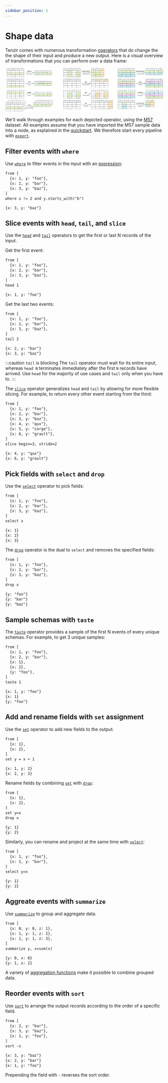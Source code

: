 ```yaml
---
sidebar_position: 1
---
```


# Shape data

Tenzir comes with numerous transformation [operators](../../operators.md) that
do change the the shape of their input and produce a new output. Here is a
visual overview of transformations that you can perform over a data frame:

![Shaping Overview](shaping.svg)

We'll walk through examples for each depicted operator, using the
[M57](../../installation.md) dataset. All examples assume that you have imported
the M57 sample data into a node, as explained in the
[quickstart](../../tutorials/quickstart/README.md). We therefore start every pipeline with
[`export`](../../operators/export.md).

## Filter events with `where`

Use [`where`](../../tql2/operators/where.md) to filter events in the
input with an [expression](../../tql2/language/expressions.md):

```tql
from [
  {x: 1, y: "foo"},
  {x: 2, y: "bar"},
  {x: 3, y: "baz"},
]
where x != 2 and y.starts_with("b")
```

```tql
{x: 3, y: "baz"}
```

## Slice events with `head`, `tail`, and `slice`

Use the [`head`](../../tql2/operators/head.md) and
[`tail`](../../tql2/operators/tail.md) operators to get the first or
last N records of the input.

Get the first event:

```tql
from [
  {x: 1, y: "foo"},
  {x: 2, y: "bar"},
  {x: 3, y: "baz"},
]
head 1
```

```tql
{x: 1, y: "foo"}
```

Get the last two events:

```tql
from [
  {x: 1, y: "foo"},
  {x: 2, y: "bar"},
  {x: 3, y: "baz"},
]
tail 2
```

```tql
{x: 2, y: "bar"}
{x: 3, y: "baz"}
```
:::caution `tail` is blocking
The `tail` operator must wait for its entire input, whereas `head N` terminates
immediately after the first `N` records have arrived. Use `head` for the
majority of use cases and `tail` only when you have to.
:::

The [`slice`](../../tql2/operators/slice.md) operator generalizes `head` and
`tail` by allowing for more flexible slicing. For example, to return every
other event starting from the third:

```tql
from [
  {x: 1, y: "foo"},
  {x: 2, y: "bar"},
  {x: 3, y: "baz"},
  {x: 4, y: "qux"},
  {x: 5, y: "corge"},
  {x: 6, y: "grault"},
]
slice begin=3, stride=2
```

```tql
{x: 4, y: "qux"}
{x: 6, y: "grault"}
```

## Pick fields with `select` and `drop`

Use the [`select`](../../tql2/operators/select.md) operator to
pick fields:

```tql
from [
  {x: 1, y: "foo"},
  {x: 2, y: "bar"},
  {x: 3, y: "baz"},
]
select x
```

```tql
{x: 1}
{x: 2}
{x: 3}
```

The [`drop`](../../tql2/operators/drop.md) operator is the dual to `select` and
removes the specified fields:

```tql
from [
  {x: 1, y: "foo"},
  {x: 2, y: "bar"},
  {x: 3, y: "baz"},
]
drop x
```

```tql
{y: "foo"}
{y: "bar"}
{y: "baz"}
```

## Sample schemas with `taste`

The [`taste`](../../tql2/operators/taste.md) operator provides a sample of the
first N events of every unique schemas. For example, to get 3 unique samples:

```tql
from [
  {x: 1, y: "foo"},
  {x: 2, y: "bar"},
  {x: 1},
  {x: 2},
  {y: "foo"},
]
taste 1
```

```tql
{x: 1, y: "foo"}
{x: 1}
{y: "foo"}
```

## Add and rename fields with `set` assignment

Use the [`set`](../../tql2/operators/set.md) operator to add new fields to the
output.

```tql
from [
  {x: 1},
  {x: 2},
]
set y = x + 1
```

```tql
{x: 1, y: 2}
{x: 2, y: 3}
```

Rename fields by combining [`set`](../../tql2/operators/set.md) with
[`drop`](../../tql2/operators/set.md):

```tql
from [
  {x: 1},
  {x: 2},
]
set y=x
drop x
```

```tql
{y: 1}
{y: 2}
```

Similarly, you can rename and project at the same time with
[`select`](../../tql2/operators/select.md):

```tql
from [
  {x: 1, y: "foo"},
  {x: 2, y: "bar"},
]
select y=x
```

```tql
{y: 1}
{y: 2}
```

## Aggreate events with `summarize`

Use [`summarize`](../../tql2/operators/summarize.md) to group and aggregate
data.

```tql
from [
  {x: 0, y: 0, z: 1},
  {x: 1, y: 1, z: 2},
  {x: 1, y: 1, z: 3},
]
summarize y, x=sum(x)
```

```tql
{y: 0, x: 0}
{y: 1, x: 2}
```

A variety of [aggregation functions](../../tql2/functions.md#aggregation) make
it possible to combine grouped data.

## Reorder events with `sort`

Use [`sort`](../../tql2/operators/sort.md) to arrange the output records
according to the order of a specific field.

```tql
from [
  {x: 2, y: "bar"},
  {x: 3, y: "baz"},
  {x: 1, y: "foo"},
]
sort -x
```

```tql
{x: 3, y: "baz"}
{x: 2, y: "bar"}
{x: 1, y: "foo"}
```

Prepending the field with `-` reverses the sort order.
